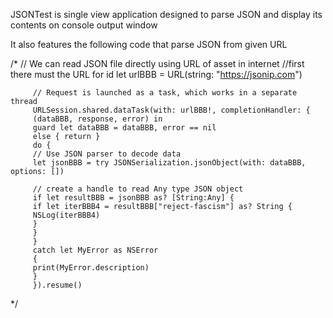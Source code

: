 JSONTest is single view application designed to parse JSON and display its contents on console output window

It also features the following code that parse JSON from given URL

 /*
         // We can read JSON file directly using URL of asset in internet
         //first there must the URL for id
         let urlBBB = URL(string: "https://jsonip.com")
         
         // Request is launched as a task, which works in a separate thread
         URLSession.shared.dataTask(with: urlBBB!, completionHandler: {
         (dataBBB, response, error) in
         guard let dataBBB = dataBBB, error == nil
         else { return }
         do {
         // Use JSON parser to decode data
         let jsonBBB = try JSONSerialization.jsonObject(with: dataBBB, options: [])
         
         // create a handle to read Any type JSON object
         if let resultBBB = jsonBBB as? [String:Any] {
         if let iterBBB4 = resultBBB["reject-fascism"] as? String {
         NSLog(iterBBB4)
         }
         }
         }
         catch let MyError as NSError
         {
         print(MyError.description)
         }
         }).resume()
 */
